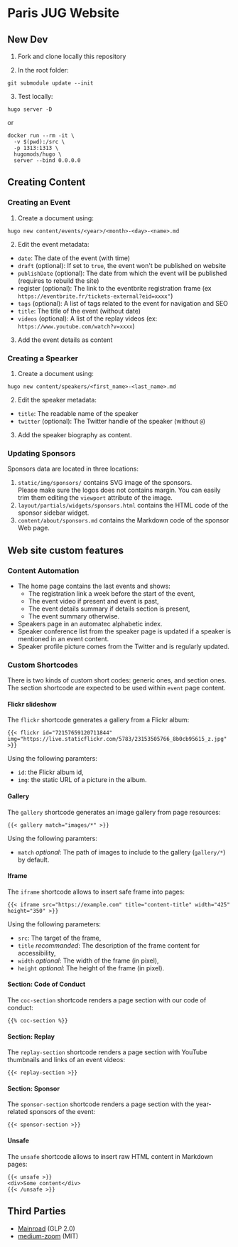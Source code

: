 # Paris JUG Website

## New Dev

1. Fork and clone locally this repository

2. In the root folder:

```shell
git submodule update --init
```

3. Test locally:

```shell
hugo server -D
```

or

```shell
docker run --rm -it \
  -v $(pwd):/src \
  -p 1313:1313 \
  hugomods/hugo \
  server --bind 0.0.0.0
```  

## Creating Content

### Creating an Event

1. Create a document using:

```shell
hugo new content/events/<year>/<month>-<day>-<name>.md
```

2. Edit the event metadata:

- `date`: The date of the event (with time)
- `draft` (optional): If set to `true`, the event won't be published on website
- `publishDate` (optional): The date from which the event will be published (requires to rebuild the site)
- register (optional): The link to the eventbrite registration frame (ex `https://eventbrite.fr/tickets-external?eid=xxxx"`)
- `tags` (optional): A list of tags related to the event for navigation and SEO
- `title`: The title of the event (without date)
- `videos` (optional): A list of the replay videos (ex: `https://www.youtube.com/watch?v=xxxx`)

3. Add the event details as content

### Creating a Spearker

1. Create a document using:

```shell
hugo new content/speakers/<first_name>-<last_name>.md
```

2. Edit the speaker metadata:

- `title`: The readable name of the speaker
- `twitter` (optional): The Twitter handle of the speaker (without `@`)

3. Add the speaker biography as content.

### Updating Sponsors

Sponsors data are located in three locations:

1. `static/img/sponsors/` contains SVG image of the sponsors.  
   Please make sure the logos does not contains margin.
   You can easily trim them editing the `viewport` attribute of the image.
2. `layout/partials/widgets/sponsors.html` contains the HTML code of the sponsor sidebar widget.
3. `content/about/sponsors.md` contains the Markdown code of the sponsor Web page.

## Web site custom features

### Content Automation

- The home page contains the last events and shows:
  - The registration link a week before the start of the event,
  - The event video if present and event is past,
  - The event details summary if details section is present,
  - The event summary otherwise.
- Speakers page in an automatec alphabetic index.
- Speaker conference list from the speaker page is updated if a speaker is mentioned in an event content.
- Speaker profile picture comes from the Twitter and is regularly updated.

### Custom Shortcodes

There is two kinds of custom short codes: generic ones, and section ones.
The section shortcode are expected to be used within `event` page content.

#### Flickr slideshow

The `flickr` shortcode generates a gallery from a Flickr album:

`{{< flickr id="72157659120711844" img="https://live.staticflickr.com/5783/23153505766_8b0cb95615_z.jpg" >}}`

Using the following paramters:

- `id`: the Flickr album id,
- `img`: the static URL of a picture in the album.

#### Gallery

The `gallery` shortcode generates an image gallery from page resources:

`{{< gallery match="images/*" >}}`

Using the following paramters:

- `match` _optional_: The path of images to include to the gallery (`gallery/*`) by default.

#### Iframe

The `iframe` shortcode allows to insert safe frame into pages:

`{{< iframe src="https://example.com" title="content-title" width="425" height="350" >}}`

Using the following parameters:

- `src`: The target of the frame,
- `title` _recommanded_: The description of the frame content for accessibility,
- `width` _optional_: The width of the frame (in pixel),
- `height` _optional_: The height of the frame (in pixel).

#### Section: Code of Conduct

The `coc-section` shortcode renders a page section with our code of conduct:

`{{% coc-section %}}`

#### Section: Replay

The `replay-section` shortcode renders a page section with YouTube thumbnails and links of an event videos:

`{{< replay-section >}}`

#### Section: Sponsor

The `sponsor-section` shortcode renders a page section with the year-related sponsors of the event:

`{{< sponsor-section >}}`

#### Unsafe

The `unsafe` shortcode allows to insert raw HTML content in Markdown pages:

```
{{< unsafe >}}
<div>Some content</div>
{{< /unsafe >}}
```

## Third Parties

- [Mainroad](https://github.com/Vimux/Mainroad) (GLP 2.0)
- [medium-zoom](https://github.com/francoischalifour/medium-zoom) (MIT)
